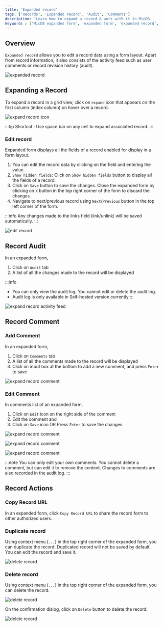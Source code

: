 ```yaml
---
title: 'Expanded record'
tags: ['Records', 'Expanded record', 'Audit', 'Comments']
description: 'Learn how to expand a record & work with it in MicDB.'
keywords : ['MicDB expanded form', 'expanded form', 'expanded record', 'expanded record view']
---
```


## Overview

`Expanded record` allows you to edit a record data using a form layout. Apart from record information, it also consists of the activity feed such as user comments or record revision history (audit). 

![expanded record](/img/v2/records/expand-record.png)

## Expanding a Record

To expand a record in a grid view, click on `expand` icon that appears on the first column (index column) on hover over a record.  

![expand record icon](/img/v2/records/expand-record-from-grid.png)

:::tip
Shortcut : Use space bar on any cell to expand associated record.
:::

### Edit record

Expanded form displays all the fields of a record enabled for display in a form layout. 
1. You can edit the record data by clicking on the field and entering the value.
2. `Show hidden fields`: Click on `Show hidden fields` button to display all the fields of a record.
3. Click on `Save` button to save the changes. Close the expanded form by clicking on `X` button in the top right corner of the form to discard the changes.
4. Navigate to next/previous record using `Next`/`Previous` button in the top left corner of the form.

:::info
Any changes made to the links field (link/unlink) will be saved automatically.
:::

![edit record](/img/v2/records/expand-record-edit-detailed.png)


## Record Audit

In an expanded form, 
1. Click on `Audit` tab 
2. A list of all the changes made to the record will be displayed

:::info
- You can only view the audit log. You cannot edit or delete the audit log.
- Audit log is only available in Self-hosted version currently 
:::

![expand record activity feed](/img/v2/records/expand-record-audits.png)


## Record Comment

### Add Comment

In an expanded form,
1. Click on `Comments` tab
2. A list of all the comments made to the record will be displayed
3. Click on input box at the bottom to add a new comment, and press `Enter` to save

![expand record comment](/img/v2/records/expand-record-comments.png)

### Edit Comment

In comments list of an expanded form,
1. Click on `Edit` icon on the right side of the comment
2. Edit the comment and 
3. Click on `Save` icon  OR Press `Enter` to save the changes

![expand record comment](/img/v2/records/expand-record-comments-edit-1.png)

![expand record comment](/img/v2/records/expand-record-comments-edit-2.png)

![expand record comment](/img/v2/records/expand-record-comments-edit-3.png)

:::note
You can only edit your own comments. You cannot delete a comment, but can edit it to remove the content.
Changes to comments are also recorded in the audit log.
:::

## Record Actions

### Copy Record URL

In an expanded form, click `Copy Record URL` to share the record form to other authorized users.

### Duplicate record

Using context menu (`...`) in the top right corner of the expanded form, you can duplicate the record. Duplicated record will not be saved by default. You can edit the record and save it.

![delete record](/img/v2/records/expand-record-context-menu-2.png)

### Delete record

Using context menu (`...`) in the top right corner of the expanded form, you can delete the record.

![delete record](/img/v2/records/expand-record-context-menu-2.png)

On the confirmation dialog, click on `Delete` button to delete the record.

![delete record](/img/v2/records/expand-record-delete-confirmation.png)

